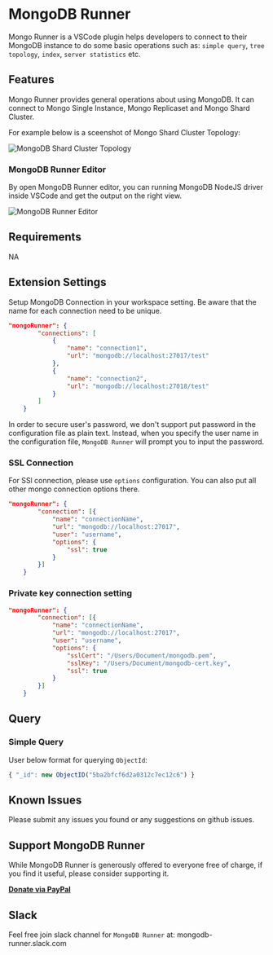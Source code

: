 # MongoDB Runner

Mongo Runner is a VSCode plugin helps developers to connect to their MongoDB instance to do some basic operations such as: `simple query`, `tree topology`, `index`, `server statistics` etc.

## Features

Mongo Runner provides general operations about using MongoDB. It can connect to Mongo Single Instance, Mongo Replicaset and Mongo Shard Cluster.

For example below is a sceenshot of Mongo Shard Cluster Topology:

![MongoDB Shard Cluster Topology](https://raw.githubusercontent.com/zhaoyi0113/mongodb-runner/master/images/shard-ss.png)

### MongoDB Runner Editor

By open MongoDB Runner editor, you can running MongoDB NodeJS driver inside VSCode and get the output on the right view. 

![MongoDB Runner Editor](https://raw.githubusercontent.com/zhaoyi0113/mongodb-runner/master/images/mr-editor.png)

## Requirements

NA

## Extension Settings

Setup MongoDB Connection in your workspace setting. Be aware that the name for each connection need to be unique.

```json
"mongoRunner": {
        "connections": [
            {
                "name": "connection1",
                "url": "mongodb://localhost:27017/test"
            },
            {
                "name": "connection2",
                "url": "mongodb://localhost:27018/test"
            }
        ]
    }
```

In order to secure user's password, we don't support put password in the configuration file as plain text. Instead, when you specify the user name in the configuration file, `MongoDB Runner` will prompt you to input the password.

### SSL Connection

For SSl connection, please use `options` configuration. You can also put all other mongo connection options there.

```json
"mongoRunner": {
        "connection": [{
            "name": "connectionName",
            "url": "mongodb://localhost:27017",
            "user": "username",
            "options": {
                "ssl": true
            }
        }]
    }
```

### Private key connection setting

```json
"mongoRunner": {
        "connection": [{
            "name": "connectionName",
            "url": "mongodb://localhost:27017",
            "user": "username",
            "options": {
                "sslCert": "/Users/Document/mongodb.pem",
                "sslKey": "/Users/Document/mongodb-cert.key",
                "ssl": true
            }
        }]
    }
```

## Query

### Simple Query

User below format for querying `ObjectId`:

```javascript
{ "_id": new ObjectID("5ba2bfcf6d2a0312c7ec12c6") }
```

## Known Issues

Please submit any issues you found or any suggestions on github issues.

## Support MongoDB Runner
While MongoDB Runner is generously offered to everyone free of charge, if you find it useful, please consider supporting it.

[**Donate via PayPal**](https://www.paypal.com/cgi-bin/webscr?cmd=_donations&business=W75BXQ3XP6VUL&item_name=MongoDB+Runner&currency_code=USD&source=url)

## Slack
Feel free join slack channel for `MongoDB Runner` at: mongodb-runner.slack.com
